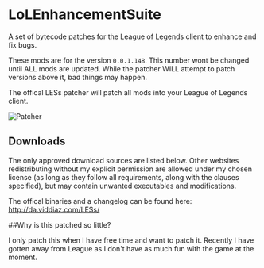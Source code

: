 LoLEnhancementSuite
==================

A set of bytecode patches for the League of Legends client to enhance and fix bugs.

These mods are for the version `0.0.1.148`. This number wont be changed until ALL mods are updated. While the patcher WILL attempt to patch versions above it, bad things may happen.

The offical LESs patcher will patch all mods into your League of Legends client.

![Patcher](http://i.imgur.com/5FIYGOx.png)

## Downloads

The only approved download sources are listed below. Other websites redistributing without my explicit permission are allowed under my chosen license (as long as they follow all requirements, along with the clauses specified), but may contain unwanted executables and modifications.

The offical binaries and a changelog can be found here: http://da.viddiaz.com/LESs/

##Why is this patched so little?

I only patch this when I have free time and want to patch it. Recently I have gotten away from League as I don't have as much fun with the game at the moment.
